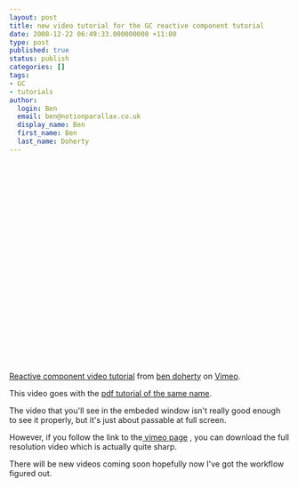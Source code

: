 ```yaml
---
layout: post
title: new video tutorial for the GC reactive component tutorial
date: 2008-12-22 06:49:33.000000000 +11:00
type: post
published: true
status: publish
categories: []
tags:
- GC
- tutorials
author:
  login: Ben
  email: ben@notionparallax.co.uk
  display_name: Ben
  first_name: Ben
  last_name: Doherty
---
```

<p><object width="500" height="377"><param name="allowfullscreen" value="true" /><param name="allowscriptaccess" value="always" /><param name="movie" value="http://vimeo.com/moogaloop.swf?clip_id=2598293&amp;server=vimeo.com&amp;show_title=1&amp;show_byline=0&amp;show_portrait=0&amp;color=00ADEF&amp;fullscreen=1" /><embed src="http://vimeo.com/moogaloop.swf?clip_id=2598293&amp;server=vimeo.com&amp;show_title=1&amp;show_byline=0&amp;show_portrait=0&amp;color=00ADEF&amp;fullscreen=1" type="application/x-shockwave-flash" allowfullscreen="true" allowscriptaccess="always" width="500" height="377"></embed></object><br /><a href="http://vimeo.com/2598293">Reactive component video tutorial</a> from <a href="http://vimeo.com/user973949">ben doherty</a> on <a href="http://vimeo.com">Vimeo</a>.</p>
<p>This video goes with the <a href="http://www.notionparallax.co.uk/wordpress/?p=92" target="_blank">pdf tutorial of the same name</a>.</p>
<p>The video that you'll see in the embeded window isn't really good enough to see it properly, but it's just about passable at full screen.</p>
<p>However, if you follow the link to the<a href="http://www.vimeo.com/2598293" target="_blank"> vimeo page</a> , you can download the full resolution video which is actually quite sharp.</p>
<p>There will be new videos coming soon hopefully now I've got the workflow figured out.</p>
